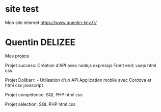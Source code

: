 # site test
Mon site internet 
https://www.quentin-kny.fr/

<h1> Quentin DELIZEE</h1>

<p> Mes projets</p>
<p>
Projet success:
Création d'API avec nodejs expressjs
Front end: vuejs html css
</p>
<p>
Projet Dolibarr:
- Utilisation d'un API
Application mobile avec Cordova et html css javascript
</p>
<p>
Projet compétence:
SQL PHP html css
</p>
<p>
Projet sélection:
SQL PHP html css
</p>